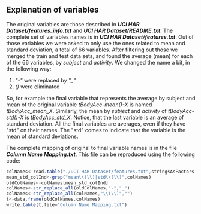 ## Explanation of variables
The original variables are those described in ***UCI HAR Dataset/features_info.txt*** and ***UCI HAR Dataset/README.txt***. 
The complete set of variables names is in ***UCI HAR Dataset/features.txt***. Out of those variables we were asked to only use
 the ones related to mean and standard deviation, a total of 66 variables. 
After filtering out those we merged the train and test data sets, and found the average (mean) for each of the 66 variables, 
by *subject* and *activity*. We changed the name a bit, in the following way:

1. *"-"* were replaced by *"_"*
2. *()* were eliminated

So, for example the final variable that represents the average by subject and mean of the original variable *tBodyAcc-mean()-X* is named *tBodyAcc_mean_X*.
 Similarly, the mean by *subject* and *activity* of *tBodyAcc-std()-X* is *tBodyAcc_std_X*.
 Notice, that the last variable is an average of standard deviation. All the final variables are averages, even if they have "std" on their names.
 The "std" comes to indicate that the variable is the mean of standard deviations.

The complete mapping of original to final variable names is in the file ***Column Name Mapping.txt***. This file can be reproduced using the following code:

```javascript
colNames<-read.table("./UCI HAR Dataset/features.txt",stringsAsFactors = FALSE,colClasses = c("NULL","character"))[,1]
mean_std_colInd<-grep("mean\\(\\)|std\\(\\)",colNames)
oldColNames<-colNames[mean_std_colInd]
colNames<-str_replace_all(oldColNames,"-","_")
colNames<-str_replace_all(colNames,"\\(\\)","")
t<-data.frame(oldColNames,colNames)
write.table(t,file="Column Name Mapping.txt")
```
